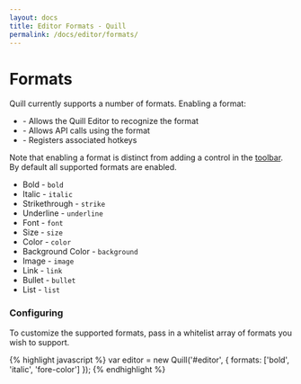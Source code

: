 ```yaml
---
layout: docs
title: Editor Formats - Quill
permalink: /docs/editor/formats/
---
```


# Formats

Quill currently supports a number of formats. Enabling a format:

- \- Allows the Quill Editor to recognize the format
- \- Allows API calls using the format
- \- Registers associated hotkeys

Note that enabling a format is distinct from adding a control in the [toolbar](/docs/modules/toolbar/). By default all supported formats are enabled.

  - Bold - `bold`
  - Italic - `italic`
  - Strikethrough - `strike`
  - Underline - `underline`
  - Font - `font`
  - Size - `size`
  - Color - `color`
  - Background Color - `background`
  - Image - `image`
  - Link - `link`
  - Bullet - `bullet`
  - List - `list`

### Configuring

To customize the supported formats, pass in a whitelist array of formats you wish to support.

{% highlight javascript %}
var editor = new Quill('#editor', {
  formats: ['bold', 'italic', 'fore-color']
});
{% endhighlight %}
